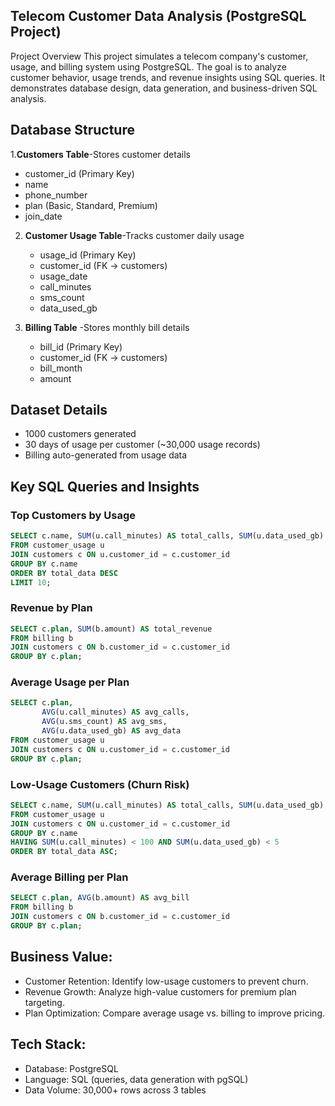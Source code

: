 ## Telecom Customer Data Analysis (PostgreSQL Project)
Project Overview
This project simulates a telecom company's customer, usage, and billing system using PostgreSQL.
The goal is to analyze customer behavior, usage trends, and revenue insights using SQL queries.
It demonstrates database design, data generation, and business-driven SQL analysis.

## Database Structure
1.**Customers Table**-Stores customer details
   - customer_id (Primary Key)
   - name
   - phone_number
   - plan (Basic, Standard, Premium)
   - join_date

2. **Customer Usage Table**-Tracks customer daily usage

   - usage_id (Primary Key)
   - customer_id (FK → customers)
   - usage_date
   - call_minutes
   - sms_count
   - data_used_gb

3. **Billing Table** -Stores monthly bill details
   
   - bill_id (Primary Key)
   - customer_id (FK → customers)
   - bill_month
   - amount

## Dataset Details

 - 1000 customers generated
 - 30 days of usage per customer (~30,000 usage records)
 - Billing auto-generated from usage data

## Key SQL Queries and Insights

### Top Customers by Usage
```sql
SELECT c.name, SUM(u.call_minutes) AS total_calls, SUM(u.data_used_gb) AS total_data
FROM customer_usage u
JOIN customers c ON u.customer_id = c.customer_id
GROUP BY c.name
ORDER BY total_data DESC
LIMIT 10;
```
### Revenue by Plan
```sql
SELECT c.plan, SUM(b.amount) AS total_revenue
FROM billing b
JOIN customers c ON b.customer_id = c.customer_id
GROUP BY c.plan;
```
### Average Usage per Plan
```sql
SELECT c.plan,
       AVG(u.call_minutes) AS avg_calls,
       AVG(u.sms_count) AS avg_sms,
       AVG(u.data_used_gb) AS avg_data
FROM customer_usage u
JOIN customers c ON u.customer_id = c.customer_id
GROUP BY c.plan;
```
### Low-Usage Customers (Churn Risk)
```sql
SELECT c.name, SUM(u.call_minutes) AS total_calls, SUM(u.data_used_gb) AS total_data
FROM customer_usage u
JOIN customers c ON u.customer_id = c.customer_id
GROUP BY c.name
HAVING SUM(u.call_minutes) < 100 AND SUM(u.data_used_gb) < 5
ORDER BY total_data ASC;
```
### Average Billing per Plan
```sql
SELECT c.plan, AVG(b.amount) AS avg_bill
FROM billing b
JOIN customers c ON b.customer_id = c.customer_id
GROUP BY c.plan;
```

## Business Value:

 - Customer Retention: Identify low-usage customers to prevent churn.
 - Revenue Growth: Analyze high-value customers for premium plan targeting.
 - Plan Optimization: Compare average usage vs. billing to improve pricing.

## Tech Stack:
- Database: PostgreSQL
- Language: SQL (queries, data generation with pgSQL)
- Data Volume: 30,000+ rows across 3 tables


